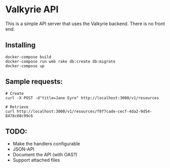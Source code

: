 # Valkyrie API

This is a simple API server that uses the Valkyrie backend. There is no front end.

## Installing

```
docker-compose build
docker-compose run web rake db:create db:migrate
docker-compose up
```

## Sample requests:

```
# Create
curl -X POST -d"title=Jane Eyre" http://localhost:3000/v1/resources

# Retrieve
curl http://localhost:3000/v1/resources/f8f7cade-cecf-4da2-9d54-8478c08c99c6
```

## TODO:

* Make the handlers configurable
* JSON-API
* Document the API (with OAS?)
* Support attached files
